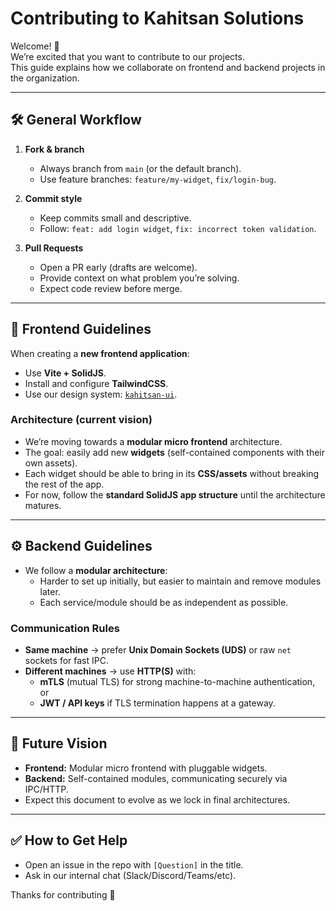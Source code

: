 # Contributing to Kahitsan Solutions

Welcome! 🎉  
We’re excited that you want to contribute to our projects.  
This guide explains how we collaborate on frontend and backend projects in the organization.  

---

## 🛠 General Workflow

1. **Fork & branch**  
   - Always branch from `main` (or the default branch).  
   - Use feature branches: `feature/my-widget`, `fix/login-bug`.

2. **Commit style**  
   - Keep commits small and descriptive.  
   - Follow: `feat: add login widget`, `fix: incorrect token validation`.

3. **Pull Requests**  
   - Open a PR early (drafts are welcome).  
   - Provide context on what problem you’re solving.  
   - Expect code review before merge.

---

## 🎨 Frontend Guidelines

When creating a **new frontend application**:
- Use **Vite + SolidJS**.  
- Install and configure **TailwindCSS**.  
- Use our design system: [`kahitsan-ui`](https://github.com/KahitSan/kahitsan-ui).  

### Architecture (current vision)
- We’re moving towards a **modular micro frontend** architecture.  
- The goal: easily add new **widgets** (self-contained components with their own assets).  
- Each widget should be able to bring in its **CSS/assets** without breaking the rest of the app.  
- For now, follow the **standard SolidJS app structure** until the architecture matures.

---

## ⚙️ Backend Guidelines

- We follow a **modular architecture**:  
  - Harder to set up initially, but easier to maintain and remove modules later.  
  - Each service/module should be as independent as possible.  

### Communication Rules
- **Same machine** → prefer **Unix Domain Sockets (UDS)** or raw `net` sockets for fast IPC.  
- **Different machines** → use **HTTP(S)** with:  
  - **mTLS** (mutual TLS) for strong machine-to-machine authentication, or  
  - **JWT / API keys** if TLS termination happens at a gateway.  

---

## 🔮 Future Vision

- **Frontend:** Modular micro frontend with pluggable widgets.  
- **Backend:** Self-contained modules, communicating securely via IPC/HTTP.  
- Expect this document to evolve as we lock in final architectures.  

---

## ✅ How to Get Help

- Open an issue in the repo with `[Question]` in the title.  
- Ask in our internal chat (Slack/Discord/Teams/etc).  

Thanks for contributing 🚀
